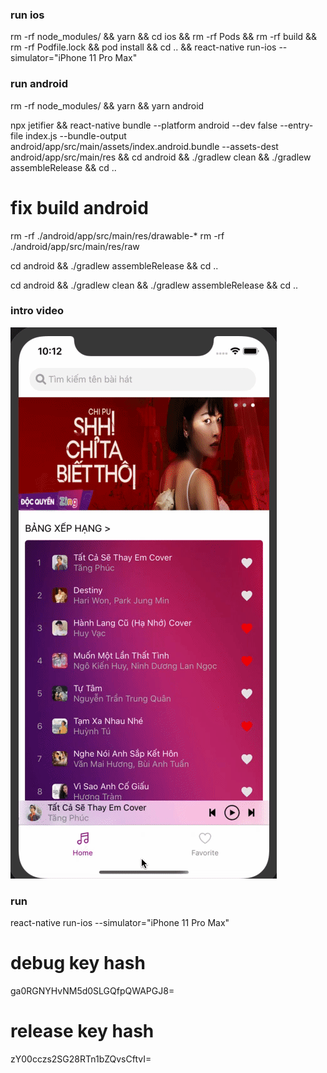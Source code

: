 ### run ios
rm -rf node_modules/ && yarn && cd ios && rm -rf Pods && rm -rf build && rm -rf Podfile.lock && pod install && cd .. && react-native run-ios --simulator="iPhone 11 Pro Max"

### run android
rm -rf node_modules/ && yarn && yarn android

npx jetifier && react-native bundle --platform android --dev false --entry-file index.js --bundle-output android/app/src/main/assets/index.android.bundle --assets-dest android/app/src/main/res && cd android && ./gradlew clean && ./gradlew assembleRelease && cd ..

# fix build android
rm -rf ./android/app/src/main/res/drawable-*
rm -rf ./android/app/src/main/res/raw

cd android && ./gradlew assembleRelease && cd ..

cd android && ./gradlew clean && ./gradlew assembleRelease && cd ..


### intro video
![](intro.gif)

### run

react-native run-ios --simulator="iPhone 11 Pro Max"




# debug key hash

ga0RGNYHvNM5d0SLGQfpQWAPGJ8=
# release key hash
zY00cczs2SG28RTn1bZQvsCftvI=